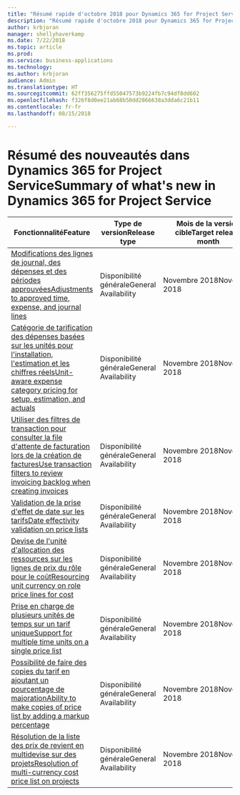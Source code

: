 ```yaml
---
title: "Résumé rapide d'octobre 2018 pour Dynamics 365 for Project Service"
description: "Résumé rapide d'octobre 2018 pour Dynamics 365 for Project Service"
author: krbjoran
manager: shellyhaverkamp
ms.date: 7/22/2018
ms.topic: article
ms.prod: 
ms.service: business-applications
ms.technology: 
ms.author: krbjoran
audience: Admin
ms.translationtype: HT
ms.sourcegitcommit: 62ff356275ffd55047573b9224fb7c94df8dd602
ms.openlocfilehash: f326f8d0ee21ab68b50dd2866638a3dda6c21b11
ms.contentlocale: fr-fr
ms.lasthandoff: 08/15/2018

---
```

#  <a name="summary-of-whats-new-in-dynamics-365-for-project-service"></a><span data-ttu-id="55da0-103">Résumé des nouveautés dans Dynamics 365 for Project Service</span><span class="sxs-lookup"><span data-stu-id="55da0-103">Summary of what's new in Dynamics 365 for Project Service</span></span>




| <span data-ttu-id="55da0-104">Fonctionnalité</span><span class="sxs-lookup"><span data-stu-id="55da0-104">Feature</span></span>                                                                                                                                                                                                 | <span data-ttu-id="55da0-105">Type de version</span><span class="sxs-lookup"><span data-stu-id="55da0-105">Release type</span></span> | <span data-ttu-id="55da0-106">Mois de la version cible</span><span class="sxs-lookup"><span data-stu-id="55da0-106">Target release month</span></span> |
|---------------------------------------------------------------------------------------------------------------------------------------------------------------------------------------------------------|--------------|----------------------|
| [<span data-ttu-id="55da0-107">Modifications des lignes de journal, des dépenses et des périodes approuvées</span><span class="sxs-lookup"><span data-stu-id="55da0-107">Adjustments   to approved time, expense, and journal lines</span></span>](../project-service/customer-driven-enhancements/adjustments-approved-time-expense-journal-lines.md)                                       | <span data-ttu-id="55da0-108">Disponibilité générale</span><span class="sxs-lookup"><span data-stu-id="55da0-108">General Availability</span></span>           | <span data-ttu-id="55da0-109">Novembre 2018</span><span class="sxs-lookup"><span data-stu-id="55da0-109">November 2018</span></span>          |
| [<span data-ttu-id="55da0-110">Catégorie de tarification des dépenses basées sur les unités pour l'installation, l'estimation et les chiffres réels</span><span class="sxs-lookup"><span data-stu-id="55da0-110">Unit-aware   expense category pricing for setup, estimation, and actuals</span></span>](../project-service/customer-driven-enhancements/unit-aware-expense-category-pricing-setup-estimation-actuals.md)           | <span data-ttu-id="55da0-111">Disponibilité générale</span><span class="sxs-lookup"><span data-stu-id="55da0-111">General Availability</span></span>           | <span data-ttu-id="55da0-112">Novembre 2018</span><span class="sxs-lookup"><span data-stu-id="55da0-112">November 2018</span></span>          |
| [<span data-ttu-id="55da0-113">Utiliser des filtres de transaction pour consulter la file d'attente de facturation lors de la création de factures</span><span class="sxs-lookup"><span data-stu-id="55da0-113">Use transaction filters to review invoicing backlog when creating invoices</span></span>](../project-service/customer-driven-enhancements/use-transaction-filters-review-invoicing-backlog-creating-invoices.md) | <span data-ttu-id="55da0-114">Disponibilité générale</span><span class="sxs-lookup"><span data-stu-id="55da0-114">General Availability</span></span>           | <span data-ttu-id="55da0-115">Novembre 2018</span><span class="sxs-lookup"><span data-stu-id="55da0-115">November 2018</span></span>          |
| [<span data-ttu-id="55da0-116">Validation de la prise d'effet de date sur les tarifs</span><span class="sxs-lookup"><span data-stu-id="55da0-116">Date effectivity validation on price lists</span></span>](../project-service/customer-driven-enhancements/date-effectivity-validations.md)                                                                       | <span data-ttu-id="55da0-117">Disponibilité générale</span><span class="sxs-lookup"><span data-stu-id="55da0-117">General Availability</span></span>           | <span data-ttu-id="55da0-118">Novembre 2018</span><span class="sxs-lookup"><span data-stu-id="55da0-118">November 2018</span></span>          |
| [<span data-ttu-id="55da0-119">Devise de l'unité d'allocation des ressources sur les lignes de prix du rôle pour le coût</span><span class="sxs-lookup"><span data-stu-id="55da0-119">Resourcing unit currency on role price lines for cost</span></span>](../project-service/customer-driven-enhancements/resourcing-unit-currency-on-pricelist-lines.md)                                             | <span data-ttu-id="55da0-120">Disponibilité générale</span><span class="sxs-lookup"><span data-stu-id="55da0-120">General Availability</span></span>           | <span data-ttu-id="55da0-121">Novembre 2018</span><span class="sxs-lookup"><span data-stu-id="55da0-121">November 2018</span></span>          |
| [<span data-ttu-id="55da0-122">Prise en charge de plusieurs unités de temps sur un tarif unique</span><span class="sxs-lookup"><span data-stu-id="55da0-122">Support for multiple time units on a single price list</span></span>](../project-service/customer-driven-enhancements/Support-for-timeunit-for-resource-pricing.md)                                              | <span data-ttu-id="55da0-123">Disponibilité générale</span><span class="sxs-lookup"><span data-stu-id="55da0-123">General Availability</span></span>           | <span data-ttu-id="55da0-124">Novembre 2018</span><span class="sxs-lookup"><span data-stu-id="55da0-124">November 2018</span></span>          |
| [<span data-ttu-id="55da0-125">Possibilité de faire des copies du tarif en ajoutant un pourcentage de majoration</span><span class="sxs-lookup"><span data-stu-id="55da0-125">Ability to make copies of price list by adding a markup percentage</span></span>](../project-service/customer-driven-enhancements/Copies-of-price-list-adding-markup.md)                                         | <span data-ttu-id="55da0-126">Disponibilité générale</span><span class="sxs-lookup"><span data-stu-id="55da0-126">General Availability</span></span>           | <span data-ttu-id="55da0-127">Novembre 2018</span><span class="sxs-lookup"><span data-stu-id="55da0-127">November 2018</span></span>          |
| [<span data-ttu-id="55da0-128">Résolution de la liste des prix de revient en multidevise sur des projets</span><span class="sxs-lookup"><span data-stu-id="55da0-128">Resolution of multi-currency cost price list on projects</span></span>](../project-service/customer-driven-enhancements/Resolution-of-cost-price-list-for-projects.md)                                           | <span data-ttu-id="55da0-129">Disponibilité générale</span><span class="sxs-lookup"><span data-stu-id="55da0-129">General Availability</span></span>           | <span data-ttu-id="55da0-130">Novembre 2018</span><span class="sxs-lookup"><span data-stu-id="55da0-130">November 2018</span></span>          |

